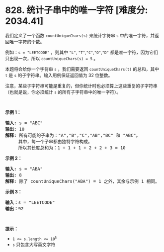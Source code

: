 # 828. 统计子串中的唯一字符 [难度分: 2034.41]

<p>我们定义了一个函数 <code>countUniqueChars(s)</code> 来统计字符串 <code>s</code> 中的唯一字符，并返回唯一字符的个数。</p>

<p>例如：<code>s = "LEETCODE"</code> ，则其中 <code>"L"</code>, <code>"T"</code>,<code>"C"</code>,<code>"O"</code>,<code>"D"</code> 都是唯一字符，因为它们只出现一次，所以 <code>countUniqueChars(s) = 5</code> 。</p>

<p>本题将会给你一个字符串 <code>s</code> ，我们需要返回 <code>countUniqueChars(t)</code> 的总和，其中 <code>t</code> 是 <code>s</code> 的子字符串。输入用例保证返回值为&nbsp;32 位整数。</p>

<p>注意，某些子字符串可能是重复的，但你统计时也必须算上这些重复的子字符串（也就是说，你必须统计 <code>s</code> 的所有子字符串中的唯一字符）。</p>

<p>&nbsp;</p>

<p><strong class="example">示例 1：</strong></p>

<pre>
<strong>输入: </strong>s = "ABC"
<strong>输出: </strong>10
<strong>解释:</strong> 所有可能的子串为："A","B","C","AB","BC" 和 "ABC"。
     其中，每一个子串都由独特字符构成。
     所以其长度总和为：1 + 1 + 1 + 2 + 2 + 3 = 10
</pre>

<p><strong class="example">示例 2：</strong></p>

<pre>
<strong>输入: </strong>s = "ABA"
<strong>输出: </strong>8
<strong>解释: </strong>除了 countUniqueChars("ABA") = 1 之外，其余与示例 1 相同。
</pre>

<p><strong class="example">示例 3：</strong></p>

<pre>
<strong>输入：</strong>s = "LEETCODE"
<strong>输出：</strong>92
</pre>

<p>&nbsp;</p>

<p><strong>提示：</strong></p>

<ul>
	<li><code>1 &lt;= s.length &lt;= 10<sup>5</sup></code></li>
	<li><code>s</code> 只包含大写英文字符</li>
</ul>
